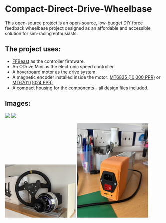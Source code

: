 # Compact-Direct-Drive-Wheelbase
This open-source project is an open-source, low-budget DIY force feedback wheelbase project designed as an affordable and accessible solution for sim-racing enthusiasts.

## The project uses:
- [FFBeast](https://ffbeast.github.io/docs/en/wheel.html) as the controller firmware.
- An ODrive Mini as the electronic speed controller.
- A hoverboard motor as the drive system.
- A magnetic encoder installed inside the motor: [MT6835 (10,000 PPR)](https://github.com/mcells/mt6835-hoverboard-motor?tab=readme-ov-file) or [MT6701 (1024 PPR)](https://www.printables.com/model/934160-ffbeast-encoder-assembly)
- A compact housing for the components - all design files included.

## Images:
<p float="left">
  <img src="images/front.jpeg" width="45%" />
  <img src="images/rear.jpeg" width="45%" />
</p>

<p float="left">
  <img src="images/base.jpeg" width="45%" />
  <img src="images/psu_cover.jpeg" width="45%" />
</p>
